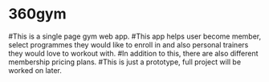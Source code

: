 # 360gym
#This is a single page gym web app.
#This app helps user become member, select programmes they would like to enroll in and also personal trainers they would love to workout with.
#In addition to this, there are also different membership pricing plans.
#This is just a prototype, full project will be worked on later.
